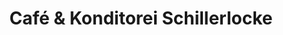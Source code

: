 ---
title: "Café & Konditorei Schillerlocke"
url: /lauffen-am-neckar/cafe-und-konditorei-schillerlocke/
shop: Süßwaren
---